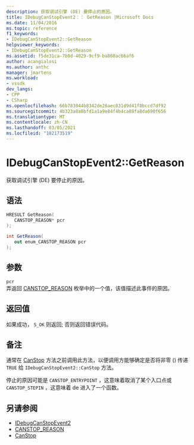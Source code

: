 ```yaml
---
description: 获取调试引擎 (DE) 要停止的原因。
title: IDebugCanStopEvent2：： GetReason |Microsoft Docs
ms.date: 11/04/2016
ms.topic: reference
f1_keywords:
- IDebugCanStopEvent2::GetReason
helpviewer_keywords:
- IDebugCanStopEvent2::GetReason
ms.assetid: f5de31ca-7b8d-4029-9cf9-ba860ac66af6
author: acangialosi
ms.author: anthc
manager: jmartens
ms.workload:
- vssdk
dev_langs:
- CPP
- CSharp
ms.openlocfilehash: 66b783044b8342de26aec831d9d41f8bccd7df92
ms.sourcegitcommit: 4b323a8a8bfd1a1a9e84f4b4ca88fa8da690f656
ms.translationtype: MT
ms.contentlocale: zh-CN
ms.lasthandoff: 03/05/2021
ms.locfileid: "102173519"
---
```

# <a name="idebugcanstopevent2getreason"></a>IDebugCanStopEvent2::GetReason
获取调试引擎 (DE) 要停止的原因。

## <a name="syntax"></a>语法

```cpp
HRESULT GetReason( 
   CANSTOP_REASON* pcr
);
```

```csharp
int GetReason( 
   out enum_CANSTOP_REASON pcr
);
```

## <a name="parameters"></a>参数
`pcr`\
弄返回 [CANSTOP_REASON](../../../extensibility/debugger/reference/canstop-reason.md) 枚举中的一个值，该值描述此事件的原因。

## <a name="return-value"></a>返回值
 如果成功， `S_OK` 则返回; 否则返回错误代码。

## <a name="remarks"></a>备注
 通常在 [CanStop](../../../extensibility/debugger/reference/idebugcanstopevent2-canstop.md) 方法之前调用此方法，以便调用方能够确定是否将非零 () 传递 `TRUE` 给 `IDebugCanStopEvent2::CanStop` 方法。

 停止的原因可能是 `CANSTOP_ENTRYPOINT` ，这意味着取消了某个入口点或 `CANSTOP_STEPIN` ，这意味着 de 进入了一个函数。

## <a name="see-also"></a>另请参阅
- [IDebugCanStopEvent2](../../../extensibility/debugger/reference/idebugcanstopevent2.md)
- [CANSTOP_REASON](../../../extensibility/debugger/reference/canstop-reason.md)
- [CanStop](../../../extensibility/debugger/reference/idebugcanstopevent2-canstop.md)
